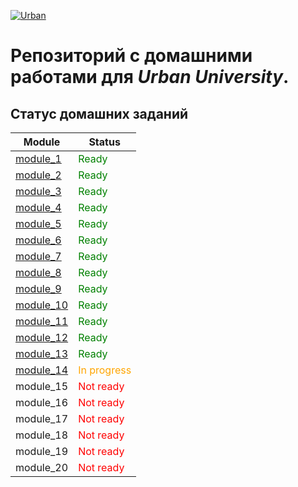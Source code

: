 [![Urban](https://optim.tildacdn.com/tild6633-6535-4163-b666-383564623061/-/resize/192x/-/format/webp/Urban_University_log.png "Urban University")]()

# Репозиторий с домашними работами для *Urban University*.

## Статус домашних заданий

| Module                                                                                     | Status                                          |
|--------------------------------------------------------------------------------------------|-------------------------------------------------|
| [module_1](https://github.com/koovalin/Urban-homeworks/tree/master/module_1 "module_1")    | <span style="color: green;">Ready</span>        |
| [module_2](https://github.com/koovalin/Urban-homeworks/tree/master/module_2 "module_2")    | <span style="color: green;">Ready</span>        |
| [module_3](https://github.com/koovalin/Urban-homeworks/tree/master/module_3 "module_3")    | <span style="color: green;">Ready</span>        |
| [module_4](https://github.com/koovalin/Urban-homeworks/tree/master/module_4 "module_4")    | <span style="color: green;">Ready</span>        |
| [module_5](https://github.com/koovalin/Urban-homeworks/tree/master/module_5 "module_5")    | <span style="color: green;">Ready</span>        |
| [module_6](https://github.com/koovalin/Urban-homeworks/tree/master/module_6 "module_6")    | <span style="color: green;">Ready</span>        |
| [module_7](https://github.com/koovalin/Urban-homeworks/tree/master/module_7 "module_7")    | <span style="color: green;">Ready</span>        |
| [module_8](https://github.com/koovalin/Urban-homeworks/tree/master/module_8 "module_8")    | <span style="color: green;">Ready</span>        |
| [module_9](https://github.com/koovalin/Urban-homeworks/tree/master/module_9 "module_9")    | <span style="color: green;">Ready</span>        |
| [module_10](https://github.com/koovalin/Urban-homeworks/tree/master/module_10 "module_10") | <span style="color: green;">Ready</span>        |
| [module_11](https://github.com/koovalin/Urban-homeworks/tree/master/Module_11 "module_11") | <span style="color: green;">Ready</span>        |
| [module_12](https://github.com/koovalin/Urban-homeworks/tree/master/Module_12 "module_12") | <span style="color: green;">Ready</span>        |
| [module_13](https://github.com/koovalin/Urban-homeworks/tree/master/module_13 "module_13") | <span style="color: green;">Ready</span>        |
| [module_14](https://github.com/koovalin/Urban-homeworks/tree/master/module_14 "module_14") | <span style="color: orange;">In progress</span> |
| module_15                                                                                  | <span style="color: red;">Not ready</span>      |
| module_16                                                                                  | <span style="color: red;">Not ready</span>      |
| module_17                                                                                  | <span style="color: red;">Not ready</span>      |
| module_18                                                                                  | <span style="color: red;">Not ready</span>      |
| module_19                                                                                  | <span style="color: red;">Not ready</span>      |
| module_20                                                                                  | <span style="color: red;">Not ready</span>      |
